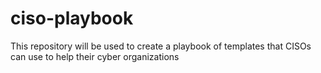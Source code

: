 # ciso-playbook
This repository will be used to create a playbook of templates that CISOs can use to help their cyber organizations
